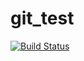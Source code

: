 # git_test

[![Build Status](https://travis-ci.org/pvktk/git_test.svg?branch=master)](https://travis-ci.org/pvktk/git_test)
